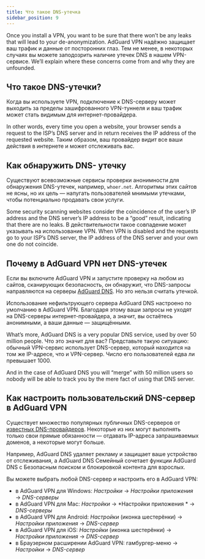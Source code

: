 ```yaml
---
title: Что такое DNS-утечка
sidebar_position: 9
---
```


Once you install a VPN, you want to be sure that there won’t be any leaks that will lead to your de-anonymization. AdGuard VPN надёжно защищает ваш трафик и данные от посторонних глаз. Тем не менее, в некоторых случаях вы можете заподозрить наличие утечек DNS в нашем VPN-сервисе. We’ll explain where these concerns come from and why they are unfounded.

## Что такое DNS-утечки?

Когда вы используете VPN, подключение к DNS-серверу может выходить за пределы зашифрованного VPN-туннеля и ваш трафик может стать видимым для интернет-провайдера.

In other words, every time you open a website, your browser sends a request to the ISP’s DNS server and in return receives the IP address of the requested website. Таким образом, ваш провайдер видит все ваши действия в интернете и может отслеживать вас.

## Как обнаружить DNS- утечку

Существуют всевозможные сервисы проверки анонимности для обнаружения DNS-утечек, например, `whoer.net`. Алгоритмы этих сайтов не ясны, но их цель — напугать пользователей мнимыми утечками, чтобы потенциально продавать свои услуги.

Some security scanning websites consider the coincidence of the user’s IP address and the DNS server’s IP address to be a “good” result, indicating that there are no leaks. В действительности такое совпадение может указывать на использование VPN. When VPN is disabled and the requests go to your ISP’s DNS server, the IP address of the DNS server and your own one do not coincide.

## Почему в AdGuard VPN нет DNS-утечек

Если вы включите AdGuard VPN и запустите проверку на любом из сайтов, сканирующих безопасность, он обнаружит, что DNS-запросы направляются на серверы [AdGuard DNS](https://adguard-dns.io). Но это нельзя считать утечкой.

Использование нефильтрующего сервера AdGuard DNS настроено по умолчанию в AdGuard VPN. Благодаря этому ваши запросы не уходят на DNS-серверы интернет-провайдера, а значит, вы остаётесь анонимными, а ваши данные — защищёнными.

What’s more, AdGuard DNS is a very popular DNS service, used by over 50 million people. Что это значит для вас? Представьте такую ситуацию: обычный VPN-сервис использует DNS-сервер, который находится на том же IP-адресе, что и VPN-сервер. Число его пользователей едва ли превышает 1000.

And in the case of AdGuard DNS you will “merge” with 50 million users so nobody will be able to track you by the mere fact of using that DNS server.

## Как настроить пользовательский DNS-сервер в AdGuard VPN

Существует множество популярных публичных DNS-серверов от [известных DNS-провайдеров](https://adguard-dns.io/kb/general/dns-providers). Некоторые из них могут выполнять только свои прямые обязанности — отдавать IP-адреса запрашиваемых доменов, а некоторые могут больше.

Например, AdGuard DNS удаляет рекламу и защищает ваше устройство от отслеживания, а AdGuard DNS Семейный сочетает функции AdGuard DNS с Безопасным поиском и блокировкой контента для взрослых.

Вы можете выбрать любой DNS-сервер и настроить его в AdGuard VPN:

- в AdGuard VPN для Windows: *Настройки* → *Настройки приложения* → *DNS-серверы*
- в AdGuard VPN для Mac: *Настройки* → *Настройки приложения * → *DNS-серверы*
- в AdGuard VPN для Android: *Настройки* (иконка шестерёнки) → *Настройки приложения* → *DNS-сервер*
- в AdGuard VPN для iOS: *Настройки* (иконка шестерёнки) → *Настройки приложения* → *DNS-сервер*
- в Браузерном расширении AdGuard VPN: гамбургер-меню → *Настройки* → *DNS-сервер*
